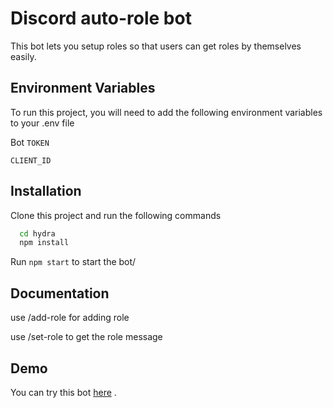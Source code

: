 
# Discord auto-role  bot

This bot lets you setup roles so that users can get roles by themselves easily.

## Environment Variables

To run this project, you will need to add the following environment variables to your .env file

Bot `TOKEN`

`CLIENT_ID`


## Installation

Clone this project and run the following commands

```bash
  cd hydra
  npm install
```
Run ```npm start``` to start the bot/
    
## Documentation

use /add-role for adding role

use /set-role to get the role message


## Demo

You can try this bot [here](roles[m.guildId]) .

